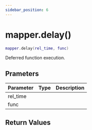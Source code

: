 ```yaml
---
sidebar_position: 6
---
```


# mapper.delay()
```lua
mapper.delay(rel_time, func)
```
Deferred function execution.


## Prameters
|Parameter|Type|Description|
|-|-|-|
|rel_time|||
|func|||


## Return Values
